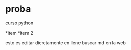 proba
=====

curso python

*item
*item 2

 esto es editar dierctamente en líene buscar md en la web
